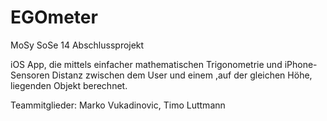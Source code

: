 EGOmeter
========

MoSy SoSe 14 Abschlussprojekt

iOS App, die mittels einfacher mathematischen Trigonometrie und iPhone-Sensoren Distanz
zwischen dem User und einem ,auf der gleichen Höhe, liegenden Objekt berechnet.

Teammitglieder:
Marko Vukadinovic,
Timo Luttmann
